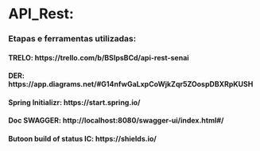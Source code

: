 # API_Rest: 
<h3>Etapas e ferramentas utilizadas:</h3>
<h4> TRELO: https://trello.com/b/BSIpsBCd/api-rest-senai</h4>
<h4> DER: https://app.diagrams.net/#G14nfwGaLxpCoWjkZqr5ZOospDBXRpKUSH</h4>
<h4> Spring Initializr: https://start.spring.io/</h4>
<h4> Doc SWAGGER: http://localhost:8080/swagger-ui/index.html#/ </h4>
<h4> Butoon build of status IC: https://shields.io/</h4>
